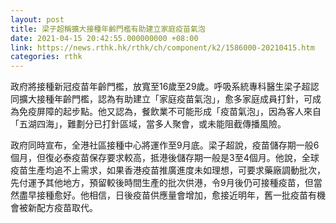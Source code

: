 ```yaml
---
layout: post
title: 梁子超稱擴大接種年齡門檻有助建立家庭疫苗氣泡
date: 2021-04-15 20:42:55.000000000 +08:00
link: https://news.rthk.hk/rthk/ch/component/k2/1586000-20210415.htm
categories: rthk
---
```


政府將接種新冠疫苗年齡門檻，放寬至16歲至29歲。呼吸系統專科醫生梁子超認同擴大接種年齡門檻，認為有助建立「家庭疫苗氣泡」，愈多家庭成員打針，可成為免疫屏障的起步點。他又認為，餐飲業不可能形成「疫苗氣泡」，因為客人來自「五湖四海」，難劃分已打針區域，當多人聚會，或未能阻截傳播風險。

政府同時宣布，全港社區接種中心將運作至9月底。梁子超說，疫苗儲存期一般6個月，但復必泰疫苗保存要求較高，抵港後儲存期一般是3至4個月。他說，全球疫苗生產均追不上需求，如果香港疫苗推廣進度未如理想，可要求藥廠調動批次，先付運予其他地方，預留較後時間生產的批次供港，令9月後仍可接種疫苗，但當然盡早接種愈好。他相信，日後疫苗供應量會增加，愈接近明年，舊一批疫苗有機會被新配方疫苗取代。
